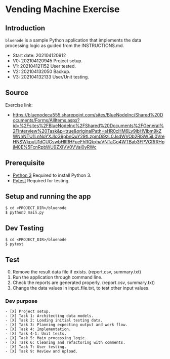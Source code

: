 # Vending Machine Exercise

## Introduction

`bluenode` is a sample Python application that implements the data processing logic as guided from the INSTRUCTIONS.md.
* Start date: 202104120912
* V0: 202104120945 Project setup.
* V1: 202104121152 User tested.
* V2: 202104132050 Backup.
* V3: 202104132133 User/Unit testing.


## Source
Exercise link:
* https://bluenodeca555.sharepoint.com/sites/BlueNodeInc/Shared%20Documents/Forms/AllItems.aspx?id=%2Fsites%2FBlueNodeInc%2FShared%20Documents%2FGeneral%2FInterview%20Task&p=true&originalPath=aHR0cHM6Ly9ibHVlbm9kZWNhNTU1LnNoYXJlcG9pbnQuY29tLzpmOi9zL0JsdWVOb2RlSW5jL0VreHNSWkpuU1dCUGswbHlIRHFueFhRQkxhaVNTaGo4WTBab3FPVGRfRHpjM0E%5FcnRpbWU9ZXlVV0VVai0yRWc


## Prerequisite

* [Python 3](https://www.python.org/download/releases/3.0/) Required to install Python 3.
* [Pytest](https://docs.pytest.org/en/stable/getting-started.html) Required for testing.


## Setup and running the app

```
$ cd <PROJECT_DIR>/bluenode
$ python3 main.py
```

## Dev Testing

```
$ cd <PROJECT_DIR>/bluenode
$ pytest
```

## Test

0. Remove the result data file if exists. (report.csv, summary.txt)
1. Run the application through command line.
2. Check the reports are generated properly. (report.csv, summary.txt)
3. Change the data values in input_file.txt, to test other input values.


### Dev purpose

```.todo
- [X] Project setup.
- [X] Task 1: Architecting data models.
- [X] Task 2: Loading initial testing data.
- [X] Task 3: Planning expecting output and work flow.
- [X] Task 4: Implementation.
- [X] Task 4-1: Unit tests.
- [X] Task 5: Main processing logic.
- [X] Task 6: Cleaning and refactoring with comments.
- [X] Task 7: User testing.
- [X] Task 9: Review and upload.
```
